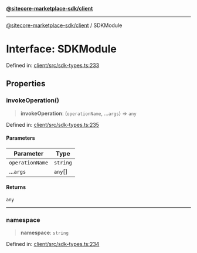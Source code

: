 [**@sitecore-marketplace-sdk/client**](../README.md)

***

[@sitecore-marketplace-sdk/client](../README.md) / SDKModule

# Interface: SDKModule

Defined in: [client/src/sdk-types.ts:233](https://github.com/Sitecore/sitecore-marketplace-sdk/blob/688f537c0b6c422cf8b1a4f05e879f688e51e92b/packages/client/src/sdk-types.ts#L233)

## Properties

### invokeOperation()

> **invokeOperation**: (`operationName`, ...`args`) => `any`

Defined in: [client/src/sdk-types.ts:235](https://github.com/Sitecore/sitecore-marketplace-sdk/blob/688f537c0b6c422cf8b1a4f05e879f688e51e92b/packages/client/src/sdk-types.ts#L235)

#### Parameters

| Parameter | Type |
| ------ | ------ |
| `operationName` | `string` |
| ...`args` | `any`[] |

#### Returns

`any`

***

### namespace

> **namespace**: `string`

Defined in: [client/src/sdk-types.ts:234](https://github.com/Sitecore/sitecore-marketplace-sdk/blob/688f537c0b6c422cf8b1a4f05e879f688e51e92b/packages/client/src/sdk-types.ts#L234)
